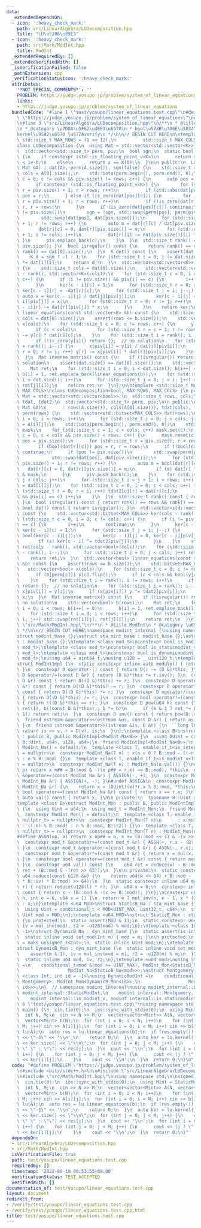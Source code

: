 ```yaml
---
data:
  _extendedDependsOn:
  - icon: ':heavy_check_mark:'
    path: src/LinearAlgebra/LUDecomposition.hpp
    title: "LU\u5206\u89E3"
  - icon: ':heavy_check_mark:'
    path: src/Math/ModInt.hpp
    title: ModInt
  _extendedRequiredBy: []
  _extendedVerifiedWith: []
  _isVerificationFailed: false
  _pathExtension: cpp
  _verificationStatusIcon: ':heavy_check_mark:'
  attributes:
    '*NOT_SPECIAL_COMMENTS*': ''
    PROBLEM: https://judge.yosupo.jp/problem/system_of_linear_equations
    links:
    - https://judge.yosupo.jp/problem/system_of_linear_equations
  bundledCode: "#line 1 \"test/yosupo/linear_equations.test.cpp\"\n#define PROBLEM\
    \ \"https://judge.yosupo.jp/problem/system_of_linear_equations\"\n#include <bits/stdc++.h>\n\
    \n#line 3 \"src/LinearAlgebra/LUDecomposition.hpp\"\n/**\n * @title LU\u5206\u89E3\
    \n * @category \u7DDA\u5F62\u4EE3\u6570\n * bool\u578B\u306E\u5834\u5408\u306E\
    kernel\u95A2\u6570 \u672Averify\n */\n\n// BEGIN CUT HERE\n\ntemplate <class K,\
    \ std::size_t MAX_ROWS = (1 << 12),\n          std::size_t MAX_COLS = MAX_ROWS>\n\
    class LUDecomposition {\n  using Mat = std::vector<std::vector<K>>;\n  Mat dat;\n\
    \  std::vector<std::size_t> perm, piv;\n  bool sgn;\n  static bool is_zero(K x)\
    \ {\n    if constexpr (std::is_floating_point_v<K>)\n      return std::abs(x)\
    \ < 1e-8;\n    else\n      return x == K(0);\n  }\n\n public:\n  LUDecomposition(const\
    \ Mat &A) : dat(A), perm(A.size()), sgn(false) {\n    std::size_t rows = A.size(),\
    \ cols = A[0].size();\n    std::iota(perm.begin(), perm.end(), 0);\n    for (std::size_t\
    \ c = 0; c != cols && piv.size() != rows; c++) {\n      auto pos = piv.size();\n\
    \      if constexpr (std::is_floating_point_v<K>) {\n        for (std::size_t\
    \ r = piv.size() + 1; r < rows; r++)\n          if (std::abs(dat[pos][c]) < std::abs(dat[r][c]))\
    \ pos = r;\n      } else if (is_zero(dat[pos][c])) {\n        for (std::size_t\
    \ r = piv.size() + 1; r < rows; r++)\n          if (!is_zero(dat[r][c])) pos =\
    \ r, r = rows;\n      }\n      if (is_zero(dat[pos][c])) continue;\n      if (pos\
    \ != piv.size())\n        sgn = !sgn, std::swap(perm[pos], perm[piv.size()]),\n\
    \        std::swap(dat[pos], dat[piv.size()]);\n      for (std::size_t r = piv.size()\
    \ + 1; r != rows; r++) {\n        auto m = dat[r][c] / dat[piv.size()][c];\n \
    \       dat[r][c] = 0, dat[r][piv.size()] = m;\n        for (std::size_t i = c\
    \ + 1; i != cols; i++)\n          dat[r][i] -= dat[piv.size()][i] * m;\n     \
    \ }\n      piv.emplace_back(c);\n    }\n  }\n  std::size_t rank() const { return\
    \ piv.size(); }\n  bool isregular() const {\n    return rank() == dat.size() &&\
    \ rank() == dat[0].size();\n  }\n  K det() const {\n    assert(dat.size() == dat[0].size());\n\
    \    K d = sgn ? -1 : 1;\n    for (std::size_t i = 0; i != dat.size(); i++) d\
    \ *= dat[i][i];\n    return d;\n  }\n  std::vector<std::vector<K>> kernel() const\
    \ {\n    std::size_t cols = dat[0].size();\n    std::vector<std::vector<K>> ker(cols\
    \ - rank(), std::vector<K>(cols));\n    for (std::size_t c = 0, i = 0; c != cols;\
    \ c++) {\n      if (i != piv.size() && piv[i] == c) {\n        i++;\n        continue;\n\
    \      }\n      ker[c - i][c] = 1;\n      for (std::size_t r = 0; r != i; r++)\
    \ ker[c - i][r] = -dat[r][c];\n      for (std::size_t j = i; j--;) {\n       \
    \ auto x = ker[c - i][j] / dat[j][piv[j]];\n        ker[c - i][j] = 0, ker[c -\
    \ i][piv[j]] = x;\n        for (std::size_t r = 0; r != j; r++)\n          ker[c\
    \ - i][r] -= dat[r][piv[j]] * x;\n      }\n    }\n    return ker;\n  }\n  std::vector<K>\
    \ linear_equations(const std::vector<K> &b) const {\n    std::size_t rows = dat.size(),\
    \ cols = dat[0].size();\n    assert(rows <= b.size());\n    std::vector<K> y(rows),\
    \ x(cols);\n    for (std::size_t c = 0; c != rows; c++) {\n      y[c] += b[perm[c]];\n\
    \      if (c < cols)\n        for (std::size_t r = c + 1; r != rows; r++) y[r]\
    \ -= y[c] * dat[r][c];\n    }\n    for (std::size_t i = rank(); i != rows; i++)\n\
    \      if (!is_zero(y[i])) return {};  // no solution\n    for (std::size_t i\
    \ = rank(); i--;) {\n      x[piv[i]] = y[i] / dat[i][piv[i]];\n      for (std::size_t\
    \ r = 0; r != i; r++) y[r] -= x[piv[i]] * dat[r][piv[i]];\n    }\n    return x;\n\
    \  }\n  Mat inverse_matrix() const {\n    if (!isregular()) return {};  // no\
    \ solution\n    assert(dat.size() == dat[0].size());\n    std::vector<K> b(dat.size());\n\
    \    Mat ret;\n    for (std::size_t i = 0; i < dat.size(); b[i++] = 0)\n     \
    \ b[i] = 1, ret.emplace_back(linear_equations(b));\n    for (std::size_t i = 0;\
    \ i < dat.size(); i++)\n      for (std::size_t j = 0; j < i; j++) std::swap(ret[i][j],\
    \ ret[j][i]);\n    return ret;\n  }\n};\n\ntemplate <std::size_t MAX_ROWS, std::size_t\
    \ MAX_COLS>\nclass LUDecomposition<bool, MAX_ROWS, MAX_COLS> {\n public:\n  using\
    \ Mat = std::vector<std::vector<bool>>;\n  std::size_t rows, cols;\n  std::vector<std::bitset<MAX_ROWS>>\
    \ tdat, tdat2;\n  std::vector<std::size_t> perm, piv;\n\n public:\n  LUDecomposition(const\
    \ Mat &A)\n      : rows(A.size()), cols(A[0].size()), tdat(cols), tdat2(cols),\
    \ perm(rows) {\n    std::vector<std::bitset<MAX_COLS>> dat(rows);\n    for (std::size_t\
    \ i = 0; i < rows; i++)\n      for (std::size_t j = 0; j < cols; j++) dat[i][j]\
    \ = A[i][j];\n    std::iota(perm.begin(), perm.end(), 0);\n    std::bitset<MAX_COLS>\
    \ mask;\n    for (std::size_t c = 1; c < cols; c++) mask.set(c);\n    for (std::size_t\
    \ c = 0; c < cols && piv.size() < rows; c++) {\n      mask.reset(c);\n      auto\
    \ pos = piv.size();\n      for (std::size_t r = piv.size(); r < rows; r++)\n \
    \       if (bool(dat[r][c])) pos = r, r = rows;\n      if (!bool(dat[pos][c]))\
    \ continue;\n      if (pos != piv.size())\n        std::swap(perm[pos], perm[piv.size()]),\n\
    \            std::swap(dat[pos], dat[piv.size()]);\n      for (std::size_t r =\
    \ piv.size() + 1; r != rows; r++) {\n        auto m = bool(dat[r][c]);\n     \
    \   dat[r][c] = 0, dat[r][piv.size()] = m;\n        if (m) dat[r] ^= dat[piv.size()]\
    \ & mask;\n      }\n      piv.push_back(c);\n    }\n    for (std::size_t j = 0;\
    \ j < cols; j++)\n      for (std::size_t i = j + 1; i < rows; i++) tdat[j][i]\
    \ = dat[i][j];\n    for (std::size_t c = 0, i = 0; c < cols; c++) {\n      for\
    \ (std::size_t r = 0; r < i; r++) tdat2[c][r] = dat[r][c];\n      if (i != piv.size()\
    \ && piv[i] == c) i++;\n    }\n  }\n  std::size_t rank() const { return piv.size();\
    \ }\n  bool isregular() const { return rank() == rows && rank() == cols; }\n \
    \ bool det() const { return isregular(); }\n  std::vector<std::vector<bool>> kernel()\
    \ const {\n    std::vector<std::bitset<MAX_COLS>> ker(cols - rank());\n    for\
    \ (std::size_t c = 0, i = 0; c != cols; c++) {\n      if (i != piv.size() && piv[i]\
    \ == c) {\n        i++;\n        continue;\n      }\n      ker[c - i] = tdat2[c],\
    \ ker[c - i][c] = 1;\n      for (std::size_t j = i; j--;) {\n        auto x =\
    \ bool(ker[c - i][j]);\n        ker[c - i][j] = 0, ker[c - i][piv[j]] = x;\n \
    \       if (x) ker[c - i] ^= tdat2[piv[j]];\n      }\n    }\n    std::vector<std::vector<bool>>\
    \ ret(cols - rank(), std::vector<bool>(cols));\n    for (std::size_t i = cols\
    \ - rank(); i--;)\n      for (std::size_t j = 0; j < cols; j++) ret[i][j] = ker[i][j];\n\
    \    return ret;\n  }\n  std::vector<bool> linear_equations(const std::vector<bool>\
    \ &b) const {\n    assert(rows <= b.size());\n    std::bitset<MAX_COLS> y;\n \
    \   std::vector<bool> x(cols);\n    for (std::size_t c = 0; c != rows; c++) {\n\
    \      if (b[perm[c]]) y[c].flip();\n      if (c < cols && bool(y[c])) y ^= tdat[c];\n\
    \    }\n    for (std::size_t i = rank(); i != rows; i++)\n      if (bool(y[i]))\
    \ return {};  // no solution\n    for (std::size_t i = rank(); i--;) {\n     \
    \ x[piv[i]] = y[i];\n      if (x[piv[i]]) y ^= tdat2[piv[i]];\n    }\n    return\
    \ x;\n  }\n  Mat inverse_matrix() const {\n    if (!isregular()) return {};  //\
    \ no solution\n    std::vector<bool> b(rows);\n    Mat ret;\n    for (std::size_t\
    \ i = 0; i < rows; b[i++] = 0)\n      b[i] = 1, ret.emplace_back(linear_equations(b));\n\
    \    for (std::size_t i = 0; i < rows; i++)\n      for (std::size_t j = 0; j <\
    \ i; j++) std::swap(ret[i][j], ret[j][i]);\n    return ret;\n  }\n};\n#line 3\
    \ \"src/Math/ModInt.hpp\"\n/**\n * @title ModInt\n * @category \u6570\u5B66\n\
    \ */\n\n// BEGIN CUT HERE\nnamespace modint_internal {\nusing namespace std;\n\
    struct modint_base {};\nstruct sta_mint_base : modint_base {};\nstruct dyn_mint_base\
    \ : modint_base {};\ntemplate <class mod_t>\nconstexpr bool is_modint_v = is_base_of_v<modint_base,\
    \ mod_t>;\ntemplate <class mod_t>\nconstexpr bool is_staticmodint_v = is_base_of_v<sta_mint_base,\
    \ mod_t>;\ntemplate <class mod_t>\nconstexpr bool is_dynamicmodint_v = is_base_of_v<dyn_mint_base,\
    \ mod_t>;\nusing u64 = uint64_t;\nusing u128 = __uint128_t;\ntemplate <class D>\n\
    struct ModIntImpl {\n  static constexpr inline auto modulo() { return D::mod;\
    \ }\n  constexpr D operator-() const { return D() -= (D &)*this; }\n  constexpr\
    \ D &operator/=(const D &r) { return (D &)*this *= r.inv(); }\n  constexpr D operator+(const\
    \ D &r) const { return D((D &)*this) += r; }\n  constexpr D operator-(const D\
    \ &r) const { return D((D &)*this) -= r; }\n  constexpr D operator*(const D &r)\
    \ const { return D((D &)*this) *= r; }\n  constexpr D operator/(const D &r) const\
    \ { return D((D &)*this) /= r; }\n  constexpr bool operator!=(const D &r) const\
    \ { return !((D &)*this == r); }\n  constexpr D pow(u64 k) const {\n    for (D\
    \ ret(1), b((const D &)*this);; b *= b)\n      if (k & 1 ? ret *= b : 0; !(k >>=\
    \ 1)) return ret;\n  }\n  constexpr D inv() const { return pow(D::mod - 2); }\n\
    \  friend ostream &operator<<(ostream &os, const D &r) { return os << r.val();\
    \ }\n  friend istream &operator>>(istream &is, D &r) {\n    long long v;\n   \
    \ return is >> v, r = D(v), is;\n  }\n};\ntemplate <class B>\nstruct ModInt_Na\
    \ : public B, public ModIntImpl<ModInt_Na<B>> {\n  using DUint = conditional_t<is_same_v<typename\
    \ B::Uint, u64>, u128, u64>;\n  friend ModIntImpl<ModInt_Na<B>>;\n  constexpr\
    \ ModInt_Na() = default;\n  template <class T, enable_if_t<is_integral_v<T>, nullptr_t>\
    \ = nullptr>\n  constexpr ModInt_Na(T n) : x(n < 0 ? B::mod - ((-n) % B::mod)\
    \ : n % B::mod) {}\n  template <class T, enable_if_t<is_modint_v<T>, nullptr_t>\
    \ = nullptr>\n  constexpr ModInt_Na(T n) : ModInt_Na(n.val()) {}\n#define ASSIGN(m,\
    \ p) return x m## = B::mod & -((x p## = r.x) >= B::mod), *this\n  constexpr ModInt_Na\
    \ &operator+=(const ModInt_Na &r) { ASSIGN(-, +); }\n  constexpr ModInt_Na &operator-=(const\
    \ ModInt_Na &r) { ASSIGN(+, -); }\n#undef ASSIGN\n  constexpr ModInt_Na &operator*=(const\
    \ ModInt_Na &r) {\n    return x = (DUint)(x)*r.x % B::mod, *this;\n  }\n  constexpr\
    \ bool operator==(const ModInt_Na &r) const { return x == r.x; }\n  constexpr\
    \ auto val() const { return x; }\n\n private:\n  typename B::Uint x = 0;\n};\n\
    template <class B>\nstruct ModInt_Mon : public B, public ModIntImpl<ModInt_Mon<B>>\
    \ {\n  using Uint = u64;\n  using mod_t = ModInt_Mon;\n  friend ModIntImpl<ModInt_Mon<B>>;\n\
    \  constexpr ModInt_Mon() = default;\n  template <class T, enable_if_t<is_integral_v<T>,\
    \ nullptr_t> = nullptr>\n  constexpr ModInt_Mon(T n)\n      : x(mul(n < 0 ? B::mod\
    \ - ((-n) % B::mod) : n % B::mod, B::r2)) {}\n  template <class T, enable_if_t<is_modint_v<T>,\
    \ nullptr_t> = nullptr>\n  constexpr ModInt_Mon(T n) : ModInt_Mon(n.val()) {}\n\
    #define ASGN(op, a) return x op## = a, x += (B::mod << 1) & -(x >> 63), *this\n\
    \  constexpr mod_t &operator+=(const mod_t &r) { ASGN(+, r.x - (B::mod << 1));\
    \ }\n  constexpr mod_t &operator-=(const mod_t &r) { ASGN(-, r.x); }\n#undef ASGN\n\
    \  constexpr mod_t &operator*=(const mod_t &r) { return x = mul(x, r.x), *this;\
    \ }\n  constexpr bool operator==(const mod_t &r) const { return norm() == r.norm();\
    \ }\n  constexpr u64 val() const {\n    u64 ret = reduce(x) - B::mod;\n    return\
    \ ret + (B::mod & -(ret >> 63));\n  }\n\n private:\n  static constexpr inline\
    \ u64 reduce(const u128 &w) {\n    return u64(w >> 64) + B::mod - ((u128(u64(w)\
    \ * B::iv) * B::mod) >> 64);\n  }\n  static constexpr inline u64 mul(u64 l, u64\
    \ r) { return reduce(u128(l) * r); }\n  u64 x = 0;\n  constexpr inline u64 norm()\
    \ const { return x - (B::mod & -(x >= B::mod)); }\n};\nconstexpr u64 mul_inv(u64\
    \ n, int e = 6, u64 x = 1) {\n  return e ? mul_inv(n, e - 1, x * (2 - x * n))\
    \ : x;\n}\ntemplate <u64 MOD>\nstruct StaticB_Na : sta_mint_base {\n protected:\n\
    \  using Uint = conditional_t < MOD<UINT_MAX, uint32_t, u64>;\n  static constexpr\
    \ Uint mod = MOD;\n};\ntemplate <u64 MOD>\nstruct StaticB_Mon : sta_mint_base\
    \ {\n protected:\n  static_assert(MOD & 1);\n  static constexpr u64 mod = MOD,\
    \ iv = mul_inv(mod), r2 = -u128(mod) % mod;\n};\ntemplate <class Int, int id =\
    \ -1>\nstruct DynamicB_Na : dyn_mint_base {\n  static_assert(is_integral_v<Int>);\n\
    \  static inline void set_mod(Int m) { mod = m; }\n\n protected:\n  using Uint\
    \ = make_unsigned_t<Int>;\n  static inline Uint mod;\n};\ntemplate <int id>\n\
    struct DynamicB_Mon : dyn_mint_base {\n  static inline void set_mod(u64 m) {\n\
    \    assert(m & 1), iv = mul_inv(mod = m), r2 = -u128(m) % m;\n  }\n\n protected:\n\
    \  static inline u64 mod, iv, r2;\n};\ntemplate <u64 mod>\nusing StaticModInt\
    \ =\n    conditional_t<mod &(mod >= UINT_MAX), ModInt_Mon<StaticB_Mon<mod>>,\n\
    \                  ModInt_Na<StaticB_Na<mod>>>;\nstruct Montgomery {};\ntemplate\
    \ <class Int, int id = -1>\nusing DynamicModInt =\n    conditional_t<is_same_v<Int,\
    \ Montgomery>, ModInt_Mon<DynamicB_Mon<id>>,\n                  ModInt_Na<DynamicB_Na<Int,\
    \ id>>>;\n}  // namespace modint_internal\nusing modint_internal::DynamicModInt,\
    \ modint_internal::StaticModInt,\n    modint_internal::Montgomery, modint_internal::is_dynamicmodint_v,\n\
    \    modint_internal::is_modint_v, modint_internal::is_staticmodint_v;\n#line\
    \ 6 \"test/yosupo/linear_equations.test.cpp\"\nusing namespace std;\n\nsigned\
    \ main() {\n  cin.tie(0);\n  ios::sync_with_stdio(0);\n  using Mint = StaticModInt<998244353>;\n\
    \  int N, M;\n  cin >> N >> M;\n  vector<vector<Mint>> A(N, vector<Mint>(M));\n\
    \  vector<Mint> b(N);\n  for (int i = 0; i < N; i++)\n    for (int j = 0; j <\
    \ M; j++) cin >> A[i][j];\n  for (int i = 0; i < N; i++) cin >> b[i];\n  LUDecomposition\
    \ lu(A);\n  auto res = lu.linear_equations(b);\n  if (res.empty()) {\n    cout\
    \ << \"-1\" << '\\n';\n    return 0;\n  }\n  auto ker = lu.kernel();\n  std::cout\
    \ << ker.size() << \"\\n\";\n  for (int j = 0; j < M; j++) {\n    cout << (j ?\
    \ \" \" : \"\") << res[j];\n  }\n  cout << '\\n';\n  for (int i = 0; i < ker.size();\
    \ i++) {\n    for (int j = 0; j < M; j++) {\n      cout << (j ? \" \" : \"\")\
    \ << ker[i][j];\n    }\n    cout << '\\n';\n  }\n  return 0;\n}\n"
  code: "#define PROBLEM \"https://judge.yosupo.jp/problem/system_of_linear_equations\"\
    \n#include <bits/stdc++.h>\n\n#include \"src/LinearAlgebra/LUDecomposition.hpp\"\
    \n#include \"src/Math/ModInt.hpp\"\nusing namespace std;\n\nsigned main() {\n\
    \  cin.tie(0);\n  ios::sync_with_stdio(0);\n  using Mint = StaticModInt<998244353>;\n\
    \  int N, M;\n  cin >> N >> M;\n  vector<vector<Mint>> A(N, vector<Mint>(M));\n\
    \  vector<Mint> b(N);\n  for (int i = 0; i < N; i++)\n    for (int j = 0; j <\
    \ M; j++) cin >> A[i][j];\n  for (int i = 0; i < N; i++) cin >> b[i];\n  LUDecomposition\
    \ lu(A);\n  auto res = lu.linear_equations(b);\n  if (res.empty()) {\n    cout\
    \ << \"-1\" << '\\n';\n    return 0;\n  }\n  auto ker = lu.kernel();\n  std::cout\
    \ << ker.size() << \"\\n\";\n  for (int j = 0; j < M; j++) {\n    cout << (j ?\
    \ \" \" : \"\") << res[j];\n  }\n  cout << '\\n';\n  for (int i = 0; i < ker.size();\
    \ i++) {\n    for (int j = 0; j < M; j++) {\n      cout << (j ? \" \" : \"\")\
    \ << ker[i][j];\n    }\n    cout << '\\n';\n  }\n  return 0;\n}"
  dependsOn:
  - src/LinearAlgebra/LUDecomposition.hpp
  - src/Math/ModInt.hpp
  isVerificationFile: true
  path: test/yosupo/linear_equations.test.cpp
  requiredBy: []
  timestamp: '2022-09-19 00:53:55+09:00'
  verificationStatus: TEST_ACCEPTED
  verifiedWith: []
documentation_of: test/yosupo/linear_equations.test.cpp
layout: document
redirect_from:
- /verify/test/yosupo/linear_equations.test.cpp
- /verify/test/yosupo/linear_equations.test.cpp.html
title: test/yosupo/linear_equations.test.cpp
---
```

